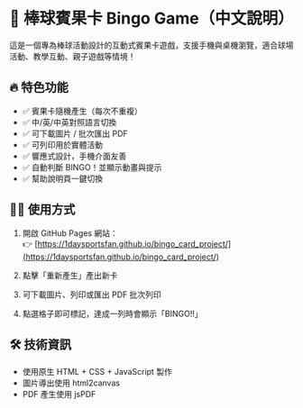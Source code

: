 
# 🎯 棒球賓果卡 Bingo Game（中文說明）

這是一個專為棒球活動設計的互動式賓果卡遊戲，支援手機與桌機瀏覽，適合球場活動、教學互動、親子遊戲等情境！

## 🔥 特色功能

- ✅ 賓果卡隨機產生（每次不重複）
- ✅ 中/英/中英對照語言切換
- ✅ 可下載圖片 / 批次匯出 PDF
- ✅ 可列印用於實體活動
- ✅ 響應式設計，手機介面友善
- ✅ 自動判斷 BINGO！並顯示動畫與提示
- ✅ 幫助說明頁一鍵切換

## 🧑‍💻 使用方式

1. 開啟 GitHub Pages 網站：  
   👉 [https://1daysportsfan.github.io/bingo_card_project/](https://1daysportsfan.github.io/bingo_card_project/)

2. 點擊「重新產生」產出新卡

3. 可下載圖片、列印或匯出 PDF 批次列印

4. 點選格子即可標記，達成一列時會顯示「BINGO!!」

## 🛠 技術資訊

- 使用原生 HTML + CSS + JavaScript 製作
- 圖片導出使用 html2canvas
- PDF 產生使用 jsPDF
